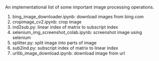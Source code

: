 An implementational list of some important image processing operations.

1. bing_image_downloader.ipynb: download images from bing.com
2. cropimage_cv2.ipynb: crop image
3. ind2sub.py: linear index  of matrix to subscript index
4. selenium_img_screenshot_colab.ipynb: screenshot image using selenium
5. splitter.py: split image into parts of image
6. sub2ind.py: subscript index  of matrix to linear index
7. urllib_image_download.ipynb: download image from url
